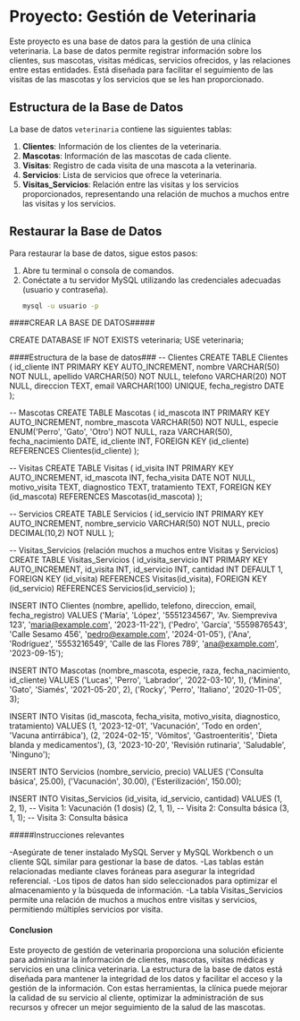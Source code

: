 # Proyecto: Gestión de Veterinaria

Este proyecto es una base de datos para la gestión de una clínica veterinaria. La base de datos permite registrar información sobre los clientes, sus mascotas, visitas médicas, servicios ofrecidos, y las relaciones entre estas entidades. Está diseñada para facilitar el seguimiento de las visitas de las mascotas y los servicios que se les han proporcionado.

## Estructura de la Base de Datos

La base de datos `veterinaria` contiene las siguientes tablas:

1. **Clientes**: Información de los clientes de la veterinaria.
2. **Mascotas**: Información de las mascotas de cada cliente.
3. **Visitas**: Registro de cada visita de una mascota a la veterinaria.
4. **Servicios**: Lista de servicios que ofrece la veterinaria.
5. **Visitas_Servicios**: Relación entre las visitas y los servicios proporcionados, representando una relación de muchos a muchos entre las visitas y los servicios.

## Restaurar la Base de Datos

Para restaurar la base de datos, sigue estos pasos:

1. Abre tu terminal o consola de comandos.
2. Conéctate a tu servidor MySQL utilizando las credenciales adecuadas (usuario y contraseña).
   ```bash
   mysql -u usuario -p

####CREAR LA BASE DE DATOS#####

CREATE DATABASE IF NOT EXISTS veterinaria;
USE veterinaria;

####Estructura de la base de datos###
-- Clientes
CREATE TABLE Clientes (
    id_cliente INT PRIMARY KEY AUTO_INCREMENT,
    nombre VARCHAR(50) NOT NULL,
    apellido VARCHAR(50) NOT NULL,
    telefono VARCHAR(20) NOT NULL,
    direccion TEXT,
    email VARCHAR(100) UNIQUE,
    fecha_registro DATE 
);

-- Mascotas
CREATE TABLE Mascotas (
    id_mascota INT PRIMARY KEY AUTO_INCREMENT,
    nombre_mascota VARCHAR(50) NOT NULL,
    especie ENUM('Perro', 'Gato', 'Otro') NOT NULL,
    raza VARCHAR(50),
    fecha_nacimiento DATE,
    id_cliente INT,
    FOREIGN KEY (id_cliente) REFERENCES Clientes(id_cliente)
);

-- Visitas
CREATE TABLE Visitas (
    id_visita INT PRIMARY KEY AUTO_INCREMENT,
    id_mascota INT,
    fecha_visita DATE NOT NULL,
    motivo_visita TEXT,
    diagnostico TEXT,
    tratamiento TEXT,
    FOREIGN KEY (id_mascota) REFERENCES Mascotas(id_mascota)
);

-- Servicios
CREATE TABLE Servicios (
    id_servicio INT PRIMARY KEY AUTO_INCREMENT,
    nombre_servicio VARCHAR(50) NOT NULL,
    precio DECIMAL(10,2) NOT NULL
);

-- Visitas_Servicios (relación muchos a muchos entre Visitas y Servicios)
CREATE TABLE Visitas_Servicios (
    id_visita_servicio INT PRIMARY KEY AUTO_INCREMENT,
    id_visita INT,
    id_servicio INT,
    cantidad INT DEFAULT 1,
    FOREIGN KEY (id_visita) REFERENCES Visitas(id_visita),
    FOREIGN KEY (id_servicio) REFERENCES Servicios(id_servicio)
);

INSERT INTO Clientes (nombre, apellido, telefono, direccion, email, fecha_registro)
VALUES 
    ('María', 'López', '5551234567', 'Av. Siempreviva 123', 'maria@example.com', '2023-11-22'),
    ('Pedro', 'García', '5559876543', 'Calle Sesamo 456', 'pedro@example.com', '2024-01-05'),
    ('Ana', 'Rodríguez', '5553216549', 'Calle de las Flores 789', 'ana@example.com', '2023-09-15');

INSERT INTO Mascotas (nombre_mascota, especie, raza, fecha_nacimiento, id_cliente)
VALUES
    ('Lucas', 'Perro', 'Labrador', '2022-03-10', 1),
    ('Minina', 'Gato', 'Siamés', '2021-05-20', 2),
    ('Rocky', 'Perro', 'Italiano', '2020-11-05', 3);

INSERT INTO Visitas (id_mascota, fecha_visita, motivo_visita, diagnostico, tratamiento)
VALUES
    (1, '2023-12-01', 'Vacunación', 'Todo en orden', 'Vacuna antirrábica'),
    (2, '2024-02-15', 'Vómitos', 'Gastroenteritis', 'Dieta blanda y medicamentos'),
    (3, '2023-10-20', 'Revisión rutinaria', 'Saludable', 'Ninguno');

INSERT INTO Servicios (nombre_servicio, precio)
VALUES
    ('Consulta básica', 25.00),
    ('Vacunación', 30.00),
    ('Esterilización', 150.00);

INSERT INTO Visitas_Servicios (id_visita, id_servicio, cantidad)
VALUES
    (1, 2, 1),  -- Visita 1: Vacunación (1 dosis)
    (2, 1, 1),  -- Visita 2: Consulta básica
    (3, 1, 1);  -- Visita 3: Consulta básica


#####Instrucciones relevantes

-Asegúrate de tener instalado MySQL Server y MySQL Workbench o un cliente SQL similar para gestionar la base de datos.
-Las tablas están relacionadas mediante claves foráneas para asegurar la integridad referencial.
-Los tipos de datos han sido seleccionados para optimizar el almacenamiento y la búsqueda de información.
-La tabla Visitas_Servicios permite una relación de muchos a muchos entre visitas y servicios, permitiendo múltiples servicios por visita.

#### Conclusion ###


Este proyecto de gestión de veterinaria proporciona una solución eficiente para administrar la información de clientes, mascotas, visitas médicas y servicios en una clínica veterinaria. La estructura de la base de datos está diseñada para mantener la integridad de los datos y facilitar el acceso y la gestión de la información. Con estas herramientas, la clínica puede mejorar la calidad de su servicio al cliente, optimizar la administración de sus recursos y ofrecer un mejor seguimiento de la salud de las mascotas.
